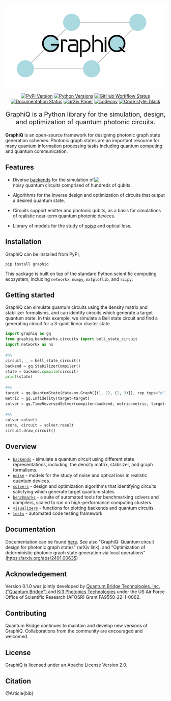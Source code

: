 # 

<p align="center">
  <picture>
    <source media="(prefers-color-scheme: dark)" srcset=https://github.com/graphiq-dev/graphiq/blob/main/docs/img/logos/logo-dark.png>
    <source media="(prefers-color-scheme: light)" srcset=https://github.com/graphiq-dev/graphiq/blob/main/docs/img/logos/logo-light.png>
    <img alt="GraphiQ" src=https://github.com/graphiq-dev/graphiq/blob/main/docs/img/logos/logo.png>
  </picture>
</p>
<div align="center">

[![PyPI Version](https://img.shields.io/pypi/v/graphiq)](https://pypi.org/project/graphiq)
[![Python Versions](https://img.shields.io/pypi/pyversions/graphiq)](https://pypi.org/project/graphiq)
[![GitHub Workflow Status](https://img.shields.io/badge/build-passing-brightgreen)](https://github.com/ki3-qbt/graph-compiler/actions)
[![Documentation Status](https://readthedocs.org/projects/graphiq/badge/?version=latest)](https://graphiq.readthedocs.io/en/latest/?badge=latest)
[![arXiv Paper](https://img.shields.io/badge/arXiv-2401.00635-red)](https://arxiv.org/abs/2401.00635)
[![codecov](https://codecov.io/gh/graphiq-dev/graphiq/branch/main/graph/badge.svg)](https://codecov.io/gh/graphiq-dev/graphiq)
[![Code style: black](https://img.shields.io/badge/code%20style-black-000000.svg)](https://github.com/ambv/black)

</div>

<p align="center" style="font-size:20px">
  GraphiQ is a Python library for the simulation, design, and optimization of quantum photonic circuits.
</p>

**GraphiQ** is an open-source framework for designing photonic graph state generation schemes. 
Photonic graph states are an important resource for many quantum information processing tasks including quantum computing 
and quantum communication.

## Features

<img src="https://user-images.githubusercontent.com/87783633/198037273-06ec89cf-233d-4c08-9f7a-96313bfcb435.gif" width="225px" align="right">

* Diverse [backends](https://github.com/ki3-qbt/graph-compiler/tree/main/graphiq/backends) for the simulation of noisy
  quantum circuits comprised of hundreds of qubits.

* Algorithms for the inverse design and optimization of circuits that output a desired quantum state.

* Circuits support emitter and photonic qubits, as a basis for simulations of realistic near-term quantum photonic
  devices.

* Library of models for the study of [noise](https://github.com/ki3-qbt/graph-compiler/tree/main/graphiq/noise) and
  optical loss.

## Installation
GraphiQ can be installed from PyPI,
```
pip install graphiq 
```
This package is built on top of the standard Python scientific computing ecosystem, including
`networkx`, `numpy`, `matplotlib`, and `scipy`.

## Getting started
GraphiQ can simulate quantum circuits using the density matrix and stabilizer formalisms, 
and can identify circuits which generate a target quantum state. 
In this example, we simulate a Bell state circuit and find a generating circuit for a 3-qubit linear cluster state.
``` py
import graphiq as gq
from graphiq.benchmarks.circuits import bell_state_circuit
import networkx as nx

#%%
circuit, _ = bell_state_circuit()
backend = gq.StabilizerCompiler()
state = backend.compile(circuit)
print(state)

#%%
target = gq.QuantumState(data=nx.Graph([(1, 2), (2, 3)]), rep_type="g")
metric = gq.Infidelity(target=target)
solver = gq.TimeReversedSolver(compiler=backend, metric=metric, target=target)

#%%
solver.solve()
score, circuit = solver.result
circuit.draw_circuit()
```


## Overview

* [`backends`](https://github.com/ki3-qbt/graph-compiler/tree/main/graphiq/backends) - simulate a quantum circuit using
  different state representations, including, the density matrix, stabilizer, and graph formalisms.
* [`noise`](https://github.com/ki3-qbt/graph-compiler/tree/main/graphiq/noise) - models for the study of noise and
  optical loss in realistic quantum devices.
* [`solvers`](https://github.com/ki3-qbt/graph-compiler/tree/main/graphiq/solvers) - design and optimization algorithms that identifying
  circuits satisfying which generate target quantum states.
* [`benchmarks`](https://github.com/ki3-qbt/graph-compiler/tree/main/benchmarks) - a suite of automated tools for
  benchmarking solvers and compilers, scaled to run on high-performance computing clusters.
* [`visualizers`](https://github.com/ki3-qbt/graph-compiler/tree/main/graphiq/visualizers) - functions for plotting
  backends and quantum circuits.
* [`tests`](https://github.com/ki3-qbt/graph-compiler/tree/main/tests) - automated code testing framework


## Documentation
Documentation can be found [here](https://graphiq.readthedocs.io/en/latest/?badge=latest).
See also "GraphiQ: Quantum circuit design for photonic graph states" (arXiv link),
and 
"Optimization of deterministic photonic graph state generation via local operations" (https://arxiv.org/abs/2401.00635)

## Acknowledgement
Version 0.1.0 was jointly developed by [Quantum Bridge Technologies, Inc. ("Quantum Bridge") ](https://qubridge.io/)
and [Ki3 Photonics Technologies](https://www.ki3photonics.com/) 
under the US Air Force Office of Scientific Research (AFOSR) Grant FA9550-22-1-0062.

## Contributing
Quantum Bridge continues to maintain and develop new versions of GraphiQ. Collaborations from the community are encouraged and welcomed.

## License
GraphiQ is licensed under an Apache License Version 2.0.

## Citation
@Article{bib}



